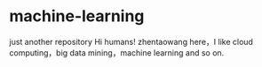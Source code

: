 # machine-learning
just another repository
Hi humans!
zhentaowang here，I like cloud computing，big data mining，machine learning and so on.
